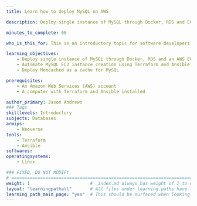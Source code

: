 ```yaml
---
title: Learn how to deploy MySQL on AWS

description: Deploy single instance of MySQL through Docker, RDS and EC2 instance

minutes_to_complete: 60   

who_is_this_for: This is an introductory topic for software developers who want to deploy MySQL on AWS.

learning_objectives: 
    - Deploy single instance of MySQL through Docker, RDS and an AWS EC2
    - Automate MySQL EC2 instance creation using Terraform and Ansible
    - Deploy Memcached as a cache for MySQL 

prerequisites:
    - An Amazon Web Services (AWS) account
    - A computer with Terraform and Ansible installed

author_primary: Jason Andrews
### Tags
skilllevels: Introductory
subjects: Databases
armips:
    - Neoverse
tools:
    - Terraform
    - Ansible
softwares:
operatingsystems:
    - Linux

### FIXED, DO NOT MODIFY
# ================================================================================
weight: 1                       # _index.md always has weight of 1 to order correctly
layout: "learningpathall"       # All files under learning paths have this same wrapper
learning_path_main_page: "yes"  # This should be surfaced when looking for related content. Only set for _index.md of learning path content.
---
```


